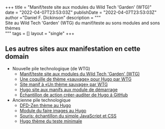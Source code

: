 +++
title = "Manif/teste site aux modules du Wild Tech 'Garden' (WTG)"
date = "2022-04-07T23:53:03Z"
publishDate = "2022-04-07T23:53:03Z"
author ="Daniel F. Dickinson"
description = """\
Site au Wild Tech 'Garden' (WTG) du manif/teste au sons modules and sons thèmes \
"""
tags = []
layout = "single"
+++

## Les autres sites aux manifestation en cette domain

* Nouvelle pile technologique (de WTG)
	* [Manif/teste site aux modules du Wild Tech 'Garden' (WTG)](https://www.wtg-demos.ca/fr/)
	* [Une coquille de thème «sauvage» pour Hugo par WTG](https://www.wild-theme-shell.wtg-demos.ca/fr/)
	* [Site manif à «Un thème sauvage» par WTG](https://www.a-wild-theme.wtg-demos.ca/fr/)
	* [Hugo site aux manifs aux module de démarrage](https://www.module-starter.wtg-demos.ca/fr/)
	* [Échantillon de action créer-auditer de Hugo á GitHub](https://www.audit-build-action-default.wtg-demos.ca/fr/)
* Ancienne pile technologique
	* [DFD-Zen thème au Hugo](https://www.zen-theme-hugo-wtg.wtg-demos.ca/)
	* [Module du faire images au Hugo](https://www.image-handling-mod.wtg-demos.ca/)
	* [Souris: échantillon du simple JavaScript et CSS](https://www.mice.wtg-demos.ca/)
	* [Hugo thème du teste minimale](https://www.minimal-test-theme.wtg-demos.ca/fr/)
